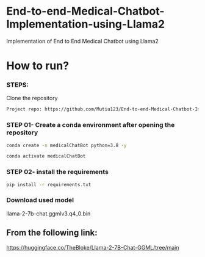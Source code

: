 # End-to-end-Medical-Chatbot-Implementation-using-Llama2

Implementation of End to End Medical Chatbot using Llama2

# How to run?
### STEPS:

Clone the repository

```bash
Project repo: https://github.com/Mutiu123/End-to-end-Medical-Chatbot-Implementation-using-Llama2.git
```

### STEP 01- Create a conda environment after opening the repository

```bash
conda create -n medicalChatBot python=3.8 -y
```

```bash
conda activate medicalChatBot
```

### STEP 02- install the requirements
```bash
pip install -r requirements.txt
```





### Download used model
llama-2-7b-chat.ggmlv3.q4_0.bin

## From the following link:
https://huggingface.co/TheBloke/Llama-2-7B-Chat-GGML/tree/main